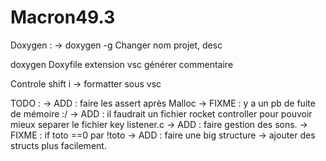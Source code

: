 # Macron49.3
Doxygen :
-> doxygen -g
Changer nom projet, desc

doxygen Doxyfile
extension vsc générer commentaire


Controle shift i -> formatter sous vsc


TODO : 
-> ADD : faire les assert après Malloc
-> FIXME : y a un pb de fuite de mémoire :/
-> ADD : il faudrait un fichier rocket controller pour pouvoir mieux separer le fichier key listener.c
-> ADD : faire gestion des sons.
-> FIXME : if toto ==0 par !toto
-> ADD : faire une big structure -> ajouter des structs plus facilement.
